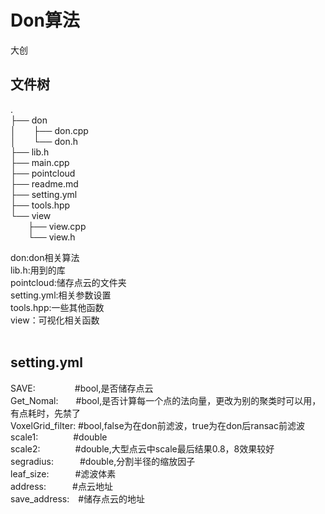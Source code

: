 # Don算法
大创
## 文件树

.<br>
├── don<br>
│&emsp;&emsp;├── don.cpp<br>
│&emsp;&emsp;└── don.h<br>
├── lib.h<br>
├── main.cpp<br>
├── pointcloud<br>
├── readme.md<br>
├── setting.yml<br>
├── tools.hpp<br>
└── view<br>
&emsp;&emsp;├── view.cpp<br>
&emsp;&emsp;└── view.h<br>

don:don相关算法<br>
lib.h:用到的库<br>
pointcloud:储存点云的文件夹<br>
setting.yml:相关参数设置<br>
tools.hpp:一些其他函数<br>
view：可视化相关函数<br>
<br>
## setting.yml
  SAVE:&emsp;&emsp;&emsp;&emsp;&ensp;#bool,是否储存点云<br>
  Get_Nomal:&emsp;&emsp;#bool,是否计算每一个点的法向量，更改为别的聚类时可以用，有点耗时，先禁了<br>
  VoxelGrid_filter: #bool,false为在don前滤波，true为在don后ransac前滤波<br>
  scale1:&emsp;&emsp;&emsp;&emsp;#double<br>
  scale2:&emsp;&emsp;&emsp;&emsp;#double,大型点云中scale最后结果0.8，8效果较好<br>
  segradius:&emsp;&emsp;&emsp;#double,分割半径的缩放因子<br>
  leaf_size:&emsp;&emsp;&emsp;#滤波体素<br>
  address:&emsp;&emsp;&emsp;#点云地址<br>
  save_address:&emsp;#储存点云的地址<br>
